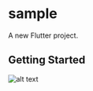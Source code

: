 # sample

A new Flutter project.

## Getting Started

![alt text](https://cdn.dribbble.com/userupload/14685705/file/original-7a1635728cc1c5d5459a44f416221b58.png?resize=1200x900&vertical=center)